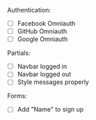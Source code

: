 Authentication:
- [ ] Facebook Omniauth  
- [ ] GitHub Omniauth
- [ ] Google Omniauth

Partials:
- [ ] Navbar logged in
- [ ] Navbar logged out
- [ ] Style messages properly

Forms:
- [ ] Add "Name" to sign up
